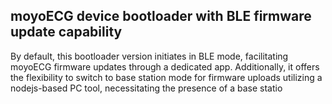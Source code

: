 ## moyoECG device bootloader with BLE firmware update capability


By default, this bootloader version initiates in BLE mode, facilitating moyoECG firmware updates through a dedicated app. Additionally, it offers the flexibility to switch to base station mode for firmware uploads utilizing a nodejs-based PC tool, necessitating the presence of a base statio
